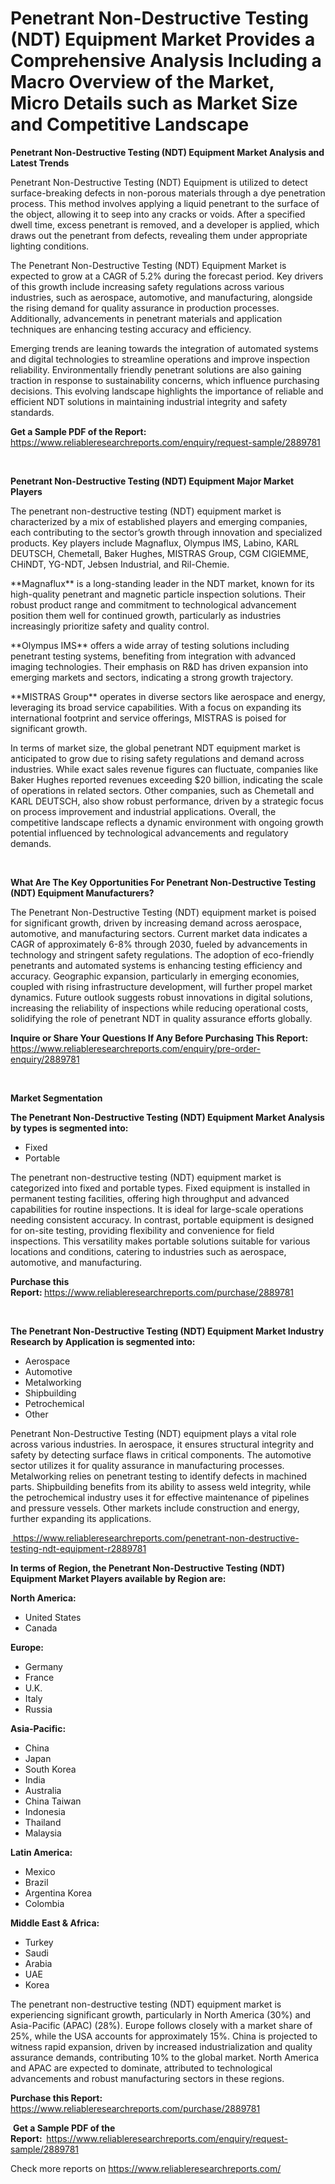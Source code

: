 <p><h1>Penetrant Non-Destructive Testing (NDT) Equipment Market Provides a Comprehensive Analysis Including a Macro Overview of the Market, Micro Details such as Market Size and Competitive Landscape</h1></p><p><strong>Penetrant Non-Destructive Testing (NDT) Equipment Market Analysis and Latest Trends</strong></p>
<p><p>Penetrant Non-Destructive Testing (NDT) Equipment is utilized to detect surface-breaking defects in non-porous materials through a dye penetration process. This method involves applying a liquid penetrant to the surface of the object, allowing it to seep into any cracks or voids. After a specified dwell time, excess penetrant is removed, and a developer is applied, which draws out the penetrant from defects, revealing them under appropriate lighting conditions.</p><p>The Penetrant Non-Destructive Testing (NDT) Equipment Market is expected to grow at a CAGR of 5.2% during the forecast period. Key drivers of this growth include increasing safety regulations across various industries, such as aerospace, automotive, and manufacturing, alongside the rising demand for quality assurance in production processes. Additionally, advancements in penetrant materials and application techniques are enhancing testing accuracy and efficiency. </p><p>Emerging trends are leaning towards the integration of automated systems and digital technologies to streamline operations and improve inspection reliability. Environmentally friendly penetrant solutions are also gaining traction in response to sustainability concerns, which influence purchasing decisions. This evolving landscape highlights the importance of reliable and efficient NDT solutions in maintaining industrial integrity and safety standards.</p></p>
<p><strong>Get a Sample PDF of the Report:&nbsp;</strong> <a href="https://www.reliableresearchreports.com/enquiry/request-sample/2889781?utm_campaign=2981&utm_medium=2&utm_source=Github&utm_content=ia&utm_term=14032025&utm_id=penetrant-non-destructive-testing-ndt-equipment">https://www.reliableresearchreports.com/enquiry/request-sample/2889781</a></p>
<p>&nbsp;</p>
<p><strong>Penetrant Non-Destructive Testing (NDT) Equipment Major Market Players</strong></p>
<p><p>The penetrant non-destructive testing (NDT) equipment market is characterized by a mix of established players and emerging companies, each contributing to the sector’s growth through innovation and specialized products. Key players include Magnaflux, Olympus IMS, Labino, KARL DEUTSCH, Chemetall, Baker Hughes, MISTRAS Group, CGM CIGIEMME, CHiNDT, YG-NDT, Jebsen Industrial, and Ril-Chemie.</p><p>**Magnaflux** is a long-standing leader in the NDT market, known for its high-quality penetrant and magnetic particle inspection solutions. Their robust product range and commitment to technological advancement position them well for continued growth, particularly as industries increasingly prioritize safety and quality control.</p><p>**Olympus IMS** offers a wide array of testing solutions including penetrant testing systems, benefiting from integration with advanced imaging technologies. Their emphasis on R&D has driven expansion into emerging markets and sectors, indicating a strong growth trajectory.</p><p>**MISTRAS Group** operates in diverse sectors like aerospace and energy, leveraging its broad service capabilities. With a focus on expanding its international footprint and service offerings, MISTRAS is poised for significant growth.</p><p>In terms of market size, the global penetrant NDT equipment market is anticipated to grow due to rising safety regulations and demand across industries. While exact sales revenue figures can fluctuate, companies like Baker Hughes reported revenues exceeding $20 billion, indicating the scale of operations in related sectors. Other companies, such as Chemetall and KARL DEUTSCH, also show robust performance, driven by a strategic focus on process improvement and industrial applications. Overall, the competitive landscape reflects a dynamic environment with ongoing growth potential influenced by technological advancements and regulatory demands.</p></p>
<p>&nbsp;</p>
<p><strong>What Are The Key Opportunities For Penetrant Non-Destructive Testing (NDT) Equipment Manufacturers?</strong></p>
<p><p>The Penetrant Non-Destructive Testing (NDT) equipment market is poised for significant growth, driven by increasing demand across aerospace, automotive, and manufacturing sectors. Current market data indicates a CAGR of approximately 6-8% through 2030, fueled by advancements in technology and stringent safety regulations. The adoption of eco-friendly penetrants and automated systems is enhancing testing efficiency and accuracy. Geographic expansion, particularly in emerging economies, coupled with rising infrastructure development, will further propel market dynamics. Future outlook suggests robust innovations in digital solutions, increasing the reliability of inspections while reducing operational costs, solidifying the role of penetrant NDT in quality assurance efforts globally.</p></p>
<p><strong>Inquire or Share Your Questions If Any Before Purchasing This Report:</strong> <a href="https://www.reliableresearchreports.com/enquiry/pre-order-enquiry/2889781?utm_campaign=2981&utm_medium=2&utm_source=Github&utm_content=ia&utm_term=14032025&utm_id=penetrant-non-destructive-testing-ndt-equipment">https://www.reliableresearchreports.com/enquiry/pre-order-enquiry/2889781</a></p>
<p>&nbsp;</p>
<p><strong>Market Segmentation</strong></p>
<p><strong>The Penetrant Non-Destructive Testing (NDT) Equipment Market Analysis by types is segmented into:</strong></p>
<p><ul><li>Fixed</li><li>Portable</li></ul></p>
<p><p>The penetrant non-destructive testing (NDT) equipment market is categorized into fixed and portable types. Fixed equipment is installed in permanent testing facilities, offering high throughput and advanced capabilities for routine inspections. It is ideal for large-scale operations needing consistent accuracy. In contrast, portable equipment is designed for on-site testing, providing flexibility and convenience for field inspections. This versatility makes portable solutions suitable for various locations and conditions, catering to industries such as aerospace, automotive, and manufacturing.</p></p>
<p><strong>Purchase this Report:&nbsp;</strong><a href="https://www.reliableresearchreports.com/purchase/2889781?utm_campaign=2981&utm_medium=2&utm_source=Github&utm_content=ia&utm_term=14032025&utm_id=penetrant-non-destructive-testing-ndt-equipment">https://www.reliableresearchreports.com/purchase/2889781</a></p>
<p>&nbsp;</p>
<p><strong>The Penetrant Non-Destructive Testing (NDT) Equipment Market Industry Research by Application is segmented into:</strong></p>
<p><ul><li>Aerospace</li><li>Automotive</li><li>Metalworking</li><li>Shipbuilding</li><li>Petrochemical</li><li>Other</li></ul></p>
<p><p>Penetrant Non-Destructive Testing (NDT) equipment plays a vital role across various industries. In aerospace, it ensures structural integrity and safety by detecting surface flaws in critical components. The automotive sector utilizes it for quality assurance in manufacturing processes. Metalworking relies on penetrant testing to identify defects in machined parts. Shipbuilding benefits from its ability to assess weld integrity, while the petrochemical industry uses it for effective maintenance of pipelines and pressure vessels. Other markets include construction and energy, further expanding its applications.</p></p>
<p><a href="https://www.reliableresearchreports.com/penetrant-non-destructive-testing-ndt-equipment-r2889781?utm_campaign=2981&utm_medium=2&utm_source=Github&utm_content=ia&utm_term=14032025&utm_id=penetrant-non-destructive-testing-ndt-equipment">&nbsp;https://www.reliableresearchreports.com/penetrant-non-destructive-testing-ndt-equipment-r2889781</a></p>
<p><strong>In terms of Region, the Penetrant Non-Destructive Testing (NDT) Equipment Market Players available by Region are:</strong></p>
<p>
    <p> <strong> North America: </strong>
        <ul>
            <li>United States</li>
            <li>Canada</li>
        </ul>
        </p> 
    <p> <strong> Europe: </strong>
        <ul>
            <li>Germany</li>
            <li>France</li>
            <li>U.K.</li>
            <li>Italy</li>
            <li>Russia</li>
        </ul>
        </p> 
    <p> <strong> Asia-Pacific: </strong>
        <ul>
            <li>China</li>
            <li>Japan</li>
            <li>South Korea</li>
            <li>India</li>
            <li>Australia</li>
            <li>China Taiwan</li>
            <li>Indonesia</li>
            <li>Thailand</li>
            <li>Malaysia</li>
        </ul>
        </p> 
    <p> <strong> Latin America: </strong>
        <ul>
            <li>Mexico</li>
            <li>Brazil</li>
            <li>Argentina Korea</li>
            <li>Colombia</li>
        </ul>
        </p> 
    <p> <strong> Middle East & Africa: </strong>
        <ul>
            <li>Turkey</li>
            <li>Saudi</li>
            <li>Arabia</li>
            <li>UAE</li>
            <li>Korea</li>
        </ul>
    </p>
    </p>
<p><p>The penetrant non-destructive testing (NDT) equipment market is experiencing significant growth, particularly in North America (30%) and Asia-Pacific (APAC) (28%). Europe follows closely with a market share of 25%, while the USA accounts for approximately 15%. China is projected to witness rapid expansion, driven by increased industrialization and quality assurance demands, contributing 10% to the global market. North America and APAC are expected to dominate, attributed to technological advancements and robust manufacturing sectors in these regions.</p></p>
<p><strong>Purchase this Report: </strong><a href="https://www.reliableresearchreports.com/purchase/2889781?utm_campaign=2981&utm_medium=2&utm_source=Github&utm_content=ia&utm_term=14032025&utm_id=penetrant-non-destructive-testing-ndt-equipment">https://www.reliableresearchreports.com/purchase/2889781</a></p>
<p>&nbsp;<strong>Get a Sample PDF of the Report:&nbsp;&nbsp;</strong><a href="https://www.reliableresearchreports.com/enquiry/request-sample/2889781?utm_campaign=2981&utm_medium=2&utm_source=Github&utm_content=ia&utm_term=14032025&utm_id=penetrant-non-destructive-testing-ndt-equipment">https://www.reliableresearchreports.com/enquiry/request-sample/2889781</a></p>
<p><strong></strong></p>
<p>Check more reports on <a href="https://www.reliableresearchreports.com/?utm_campaign=2981&utm_medium=2&utm_source=Github&utm_content=ia&utm_term=14032025&utm_id=penetrant-non-destructive-testing-ndt-equipment">https://www.reliableresearchreports.com/</a></p>